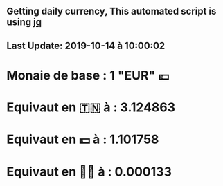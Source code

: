 ## Getting daily currency, This automated script is using [jq](https://stedolan.github.io/jq/)
## Last Update:  2019-10-14 à 10:00:02
 # Monaie de base : 1 "EUR" 💶 
 # Equivaut en 🇹🇳 à :  3.124863 
 # Equivaut en 💵 à : 1.101758
 # Equivaut en 🐱‍💻 à :  0.000133
